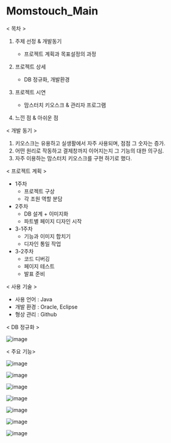 # Momstouch_Main

< 목차 >
1. 주제 선정 & 개발동기
   - 프로젝트 계획과 목표설정의 과정

2. 프로젝트 상세
   - DB 정규화, 개발환경

3. 프로젝트 시연
   - 맘스터치 키오스크 & 관리자 프로그램

4. 느낀 점 & 아쉬운 점


< 개발 동기 >
1. 키오스크는 유용하고 실생활에서 자주 사용되며, 점점 그 숫자는 증가.
2. 어떤 원리로 작동하고 결제창까지 이어지는지 그 기능의 대한 의구심.
3. 자주 이용하는 맘스터치 키오스크를 구현 하기로 했다.


< 프로젝트 계획 >
- 1주차 
  - 프로젝트 구상
  - 각 조원 역할 분담
- 2주차
  - DB 설계 + 이미지화
  - 파트별 페이지 디자인 시작
- 3-1주차
  - 기능과 이미지 합치기
  - 디자인 통일 작업
- 3-2주차
  - 코드 디버깅
  - 페이지 테스트
  - 발표 준비
  
  
< 사용 기술 >
- 사용 언어 : Java
- 개발 환경 : Oracle, Eclipse
- 형상 관리 : Github 


< DB 정규화 >

![image](https://user-images.githubusercontent.com/119827244/228443238-c689c56c-e310-453b-9bee-4d1b330bc9f3.png)


< 주요 기능>

![image](https://user-images.githubusercontent.com/119827244/228443873-3ddfd4b4-ad0f-4cfe-bad7-100ccb4b8872.png)


![image](https://user-images.githubusercontent.com/119827244/228444022-d70e7c0c-4904-4e40-a6e7-c0510c5808af.png)


![image](https://user-images.githubusercontent.com/119827244/228444269-2b2cabe0-852a-44fe-88be-aab629762bb5.png)


![image](https://user-images.githubusercontent.com/119827244/228444384-f9dd8d9f-3926-4e15-bf65-d7944f024eeb.png)


![image](https://user-images.githubusercontent.com/119827244/228444554-cc4a91f6-f41c-460b-bf74-457bcc549073.png)

  
![image](https://user-images.githubusercontent.com/119827244/228449133-c04cff98-e113-4bb4-ae81-616ffadda2b7.png)


![image](https://user-images.githubusercontent.com/119827244/228449272-dfa407b9-2ac8-42e2-aba6-44f31bcdbe20.png)


